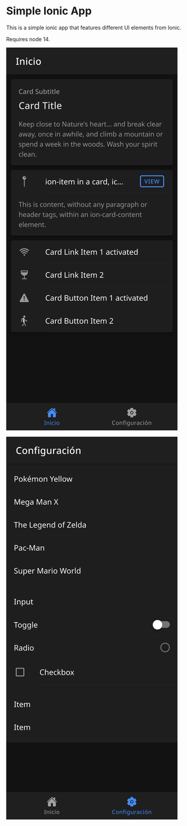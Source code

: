# Simple Ionic App

This is a simple ionic app that features different UI elements from Ionic.

Requires node 14. 

![](screenshots/screenshot-1.png)

![](screenshots/screenshot-2.png)